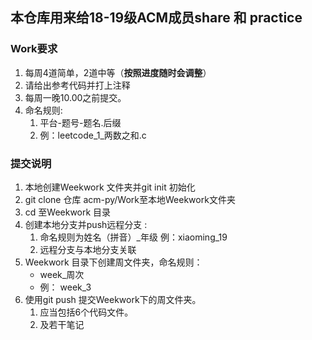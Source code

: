 ## **本仓库用来给18-19级ACM成员share 和 practice**

### 									**Work要求**

1. 每周4道简单，2道中等（**按照进度随时会调整**）
2. 请给出参考代码并打上注释
3. 每周一晚10.00之前提交。
4. 命名规则:
   1. 平台-题号-题名.后缀
   2. 例：leetcode_1_两数之和.c

### **提交说明**

1. 本地创建Weekwork 文件夹并git init 初始化
2. git clone 仓库 acm-py/Work至本地Weekwork文件夹
3. cd 至Weekwork 目录
4. 创建本地分支并push远程分支 :
   1. 命名规则为姓名（拼音）_年级 例：xiaoming_19
   2. 远程分支与本地分支关联
5. Weekwork 目录下创建周文件夹，命名规则：
   - week_周次 
   - 例： week_3
6. 使用git push 提交Weekwork下的周文件夹。
   1. 应当包括6个代码文件。
   2. 及若干笔记

